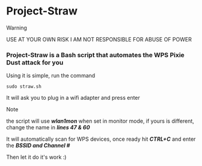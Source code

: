 # Project-Straw

> [!WARNING]
> USE AT YOUR OWN RISK I AM NOT RESPONSIBLE FOR ABUSE OF POWER

### Project-Straw is a Bash script that automates the WPS Pixie Dust attack for you

Using it is simple, run the command
```
sudo straw.sh
```

It will ask you to plug in a wifi adapter and press enter
> [!NOTE]
> the script will use ***wlan1mon*** when set in monitor mode, if yours is different, change the name in ***lines 47 & 60***

It will automatically scan for WPS devices, once ready hit ***CTRL+C*** and enter the ***BSSID and Channel #***

Then let it do it's work :)
